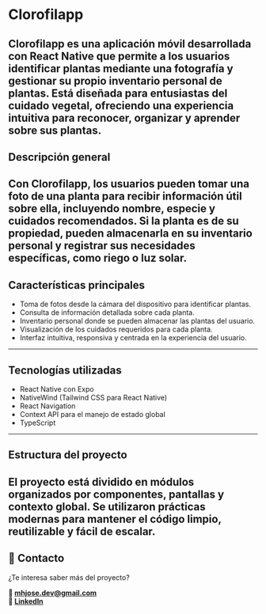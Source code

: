 # Clorofilapp

Clorofilapp es una aplicación móvil desarrollada con React Native que permite a los usuarios identificar plantas mediante una fotografía y gestionar su propio inventario personal de plantas. Está diseñada para entusiastas del cuidado vegetal, ofreciendo una experiencia intuitiva para reconocer, organizar y aprender sobre sus plantas.
---
## Descripción general

Con Clorofilapp, los usuarios pueden tomar una foto de una planta para recibir información útil sobre ella, incluyendo nombre, especie y cuidados recomendados. Si la planta es de su propiedad, pueden almacenarla en su inventario personal y registrar sus necesidades específicas, como riego o luz solar.
---
## Características principales

- Toma de fotos desde la cámara del dispositivo para identificar plantas.
- Consulta de información detallada sobre cada planta.
- Inventario personal donde se pueden almacenar las plantas del usuario.
- Visualización de los cuidados requeridos para cada planta.
- Interfaz intuitiva, responsiva y centrada en la experiencia del usuario.
---
## Tecnologías utilizadas

- React Native con Expo
- NativeWind (Tailwind CSS para React Native)
- React Navigation
- Context API para el manejo de estado global
- TypeScript
---
## Estructura del proyecto

El proyecto está dividido en módulos organizados por componentes, pantallas y contexto global. Se utilizaron prácticas modernas para mantener el código limpio, reutilizable y fácil de escalar.
---
## 📩 Contacto

¿Te interesa saber más del proyecto?

**📧 mhjose.dev@gmail.com**  
**📱 [LinkedIn](https://www.linkedin.com/in/josé-luis-morales-hernández-7703b62a4/)**  
